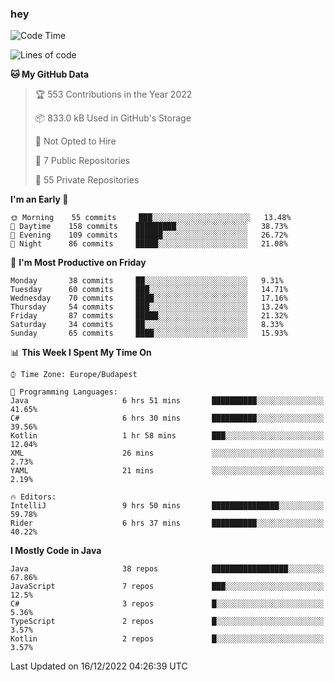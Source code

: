 ### hey

<!--START_SECTION:waka-->
![Code Time](http://img.shields.io/badge/Code%20Time-871%20hrs%2046%20mins-blue)

![Lines of code](https://img.shields.io/badge/From%20Hello%20World%20I%27ve%20Written-650%20Thousand%20lines%20of%20code-blue)

**🐱 My GitHub Data** 

> 🏆 553 Contributions in the Year 2022
 > 
> 📦 833.0 kB Used in GitHub's Storage 
 > 
> 🚫 Not Opted to Hire
 > 
> 📜 7 Public Repositories 
 > 
> 🔑 55 Private Repositories  
 > 
**I'm an Early 🐤** 

```text
🌞 Morning    55 commits     ███░░░░░░░░░░░░░░░░░░░░░░   13.48% 
🌆 Daytime    158 commits    █████████░░░░░░░░░░░░░░░░   38.73% 
🌃 Evening    109 commits    ██████░░░░░░░░░░░░░░░░░░░   26.72% 
🌙 Night      86 commits     █████░░░░░░░░░░░░░░░░░░░░   21.08%

```
📅 **I'm Most Productive on Friday** 

```text
Monday       38 commits     ██░░░░░░░░░░░░░░░░░░░░░░░   9.31% 
Tuesday      60 commits     ███░░░░░░░░░░░░░░░░░░░░░░   14.71% 
Wednesday    70 commits     ████░░░░░░░░░░░░░░░░░░░░░   17.16% 
Thursday     54 commits     ███░░░░░░░░░░░░░░░░░░░░░░   13.24% 
Friday       87 commits     █████░░░░░░░░░░░░░░░░░░░░   21.32% 
Saturday     34 commits     ██░░░░░░░░░░░░░░░░░░░░░░░   8.33% 
Sunday       65 commits     ████░░░░░░░░░░░░░░░░░░░░░   15.93%

```


📊 **This Week I Spent My Time On** 

```text
⌚︎ Time Zone: Europe/Budapest

💬 Programming Languages: 
Java                     6 hrs 51 mins       ██████████░░░░░░░░░░░░░░░   41.65% 
C#                       6 hrs 30 mins       ██████████░░░░░░░░░░░░░░░   39.56% 
Kotlin                   1 hr 58 mins        ███░░░░░░░░░░░░░░░░░░░░░░   12.04% 
XML                      26 mins             ░░░░░░░░░░░░░░░░░░░░░░░░░   2.73% 
YAML                     21 mins             ░░░░░░░░░░░░░░░░░░░░░░░░░   2.19%

🔥 Editors: 
IntelliJ                 9 hrs 50 mins       ███████████████░░░░░░░░░░   59.78% 
Rider                    6 hrs 37 mins       ██████████░░░░░░░░░░░░░░░   40.22%

```

**I Mostly Code in Java** 

```text
Java                     38 repos            █████████████████░░░░░░░░   67.86% 
JavaScript               7 repos             ███░░░░░░░░░░░░░░░░░░░░░░   12.5% 
C#                       3 repos             █░░░░░░░░░░░░░░░░░░░░░░░░   5.36% 
TypeScript               2 repos             █░░░░░░░░░░░░░░░░░░░░░░░░   3.57% 
Kotlin                   2 repos             █░░░░░░░░░░░░░░░░░░░░░░░░   3.57%

```



 Last Updated on 16/12/2022 04:26:39 UTC
<!--END_SECTION:waka-->
